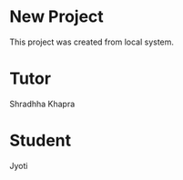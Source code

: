 # New Project
This project was created from local system.

# Tutor
Shradhha Khapra

# Student 
Jyoti